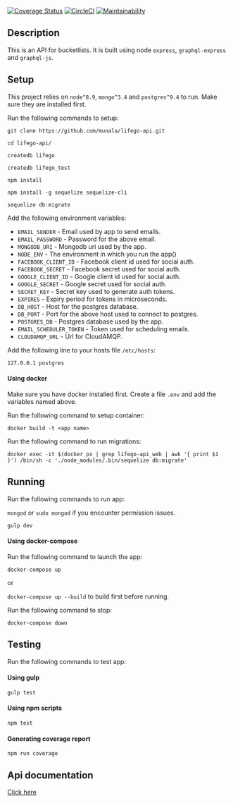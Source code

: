 [![Coverage Status](https://coveralls.io/repos/github/munala/lifego-api/badge.svg?branch=master)](https://coveralls.io/github/munala/lifego-api?branch=master)
[![CircleCI](https://circleci.com/gh/munala/lifego-api.svg?style=svg)](https://circleci.com/gh/munala/lifego-api)
[![Maintainability](https://api.codeclimate.com/v1/badges/e085e754cbc827558383/maintainability)](https://codeclimate.com/github/munala/lifego-api/maintainability)

## Description
This is an API for bucketlists. It is built using node `express`, `graphql-express` and `graphql-js`.

## Setup
This project relies on `node^8.9`, `mongo^3.4` and `postgres^9.4` to run. Make sure they are installed first.

Run the following commands to setup:

  `git clone https://github.com/munala/lifego-api.git`

  `cd lifego-api/`

  `createdb lifego`

  `createdb lifego_test`

  `npm install`

  `npm install -g sequelize sequelize-cli`

  `sequelize db:migrate`

Add the following environment variables:
  - `EMAIL_SENDER` - Email used by app to send emails.
  - `EMAIL_PASSWORD` - Password for the above email.
  - `MONGODB_URI` - Mongodb uri used by the app.
  - `NODE_ENV` - The environment in which you run the app()
  - `FACEBOOK_CLIENT_ID` - Facebook client id used for social auth.
  - `FACEBOOK_SECRET` - Facebook secret used for social auth.
  - `GOOGLE_CLIENT_ID` - Google client id used for social auth.
  - `GOOGLE_SECRET` - Google secret used for social auth.
  - `SECRET_KEY` - Secret key used to generate auth tokens.
  - `EXPIRES` - Expiry period for tokens in microseconds.
  - `DB_HOST` - Host for the postgres database.
  - `DB_PORT` - Port for the above host used to connect to postgres.
  - `POSTGRES_DB` - Postgres database used by the app.
  - `EMAIL_SCHEDULER_TOKEN` - Token used for scheduling emails.
  - `CLOUDAMQP_URL` - Url for CloudAMQP.

Add the following line to your hosts file `/etc/hosts`:

  `127.0.0.1 postgres`

#### Using docker
Make sure you have docker installed first. Create a file `.env` and add the variables named above.

Run the following command to setup container:

  `docker build -t <app name>`

  Run the following command to run migrations:

  `docker exec -it $(docker ps | grep lifego-api_web | awk '{ print $1 }') /bin/sh -c './node_modules/.bin/sequelize db:migrate'`

## Running
Run the following commands to run app:

  `mongod` or `sudo mongod` if you encounter permission issues.

  `gulp dev`

#### Using docker-compose
Run the following command to launch the app:

  `docker-compose up`

or

  `docker-compose up --build` to build first before running.

Run the following command to stop:

  `docker-compose down`

## Testing
Run the following commands to test app:

#### Using gulp
  `gulp test`

#### Using npm scripts
  `npm test`

#### Generating coverage report
  `npm run coverage`

## Api documentation
[Click here][58286272]

  [58286272]: https://github.com/munala/lifego-api/blob/master/docs/endpoints.md "Api Documentaion"
